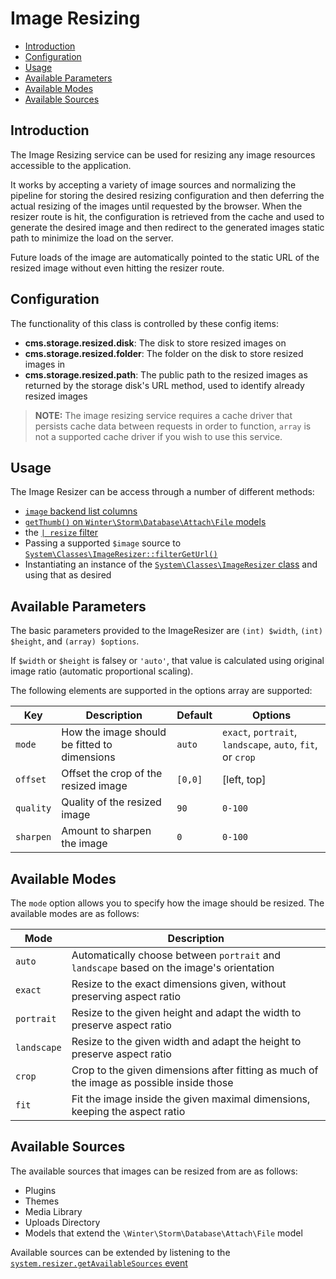 # Image Resizing

- [Introduction](#introduction)
- [Configuration](#configuration)
- [Usage](#usage)
- [Available Parameters](#resize-parameters)
- [Available Modes](#available-modes)
- [Available Sources](#resize-sources)

<a name="introduction"></a>
## Introduction

The Image Resizing service can be used for resizing any image resources accessible to the application.

It works by accepting a variety of image sources and normalizing the pipeline for storing the desired resizing configuration and then deferring the actual resizing of the images until requested by the browser. When the resizer route is hit, the configuration is retrieved from the cache and used to generate the desired image and then redirect to the generated images static path to minimize the load on the server.

Future loads of the image are automatically pointed to the static URL of the resized image without even hitting the resizer route.

<a name="configuration"></a>
## Configuration

The functionality of this class is controlled by these config items:

- **cms.storage.resized.disk**: The disk to store resized images on
- **cms.storage.resized.folder**: The folder on the disk to store resized images in
- **cms.storage.resized.path**: The public path to the resized images as returned by the storage disk's URL method, used to identify already resized images

> **NOTE:** The image resizing service requires a cache driver that persists cache data between requests in order to function, `array` is not a supported cache driver if you wish to use this service.

<a name="usage"></a>
## Usage

The Image Resizer can be access through a number of different methods:

- [`image` backend list columns](../backend/lists#column-image)
- [`getThumb()` on `Winter\Storm\Database\Attach\File` models](../database/attachments#viewing-attachments)
- the [`| resize` filter](../markup/filter-resize)
- Passing a supported `$image` source to [`System\Classes\ImageResizer::filterGetUrl()`](https://wintercms.com/docs/api/develop/System/Classes/ImageResizer.html#method_filterGetUrl)
- Instantiating an instance of the [`System\Classes\ImageResizer` class](https://wintercms.com/docs/api/develop/System/Classes/ImageResizer.html#method___construct) and using that as desired

<a name="resize-parameters"></a>
## Available Parameters

The basic parameters provided to the ImageResizer are `(int) $width`, `(int) $height`, and `(array) $options`.

If `$width` or `$height` is falsey or `'auto'`, that value is calculated using original image ratio (automatic proportional scaling).

The following elements are supported in the options array are supported:

Key | Description | Default | Options
--- | --- | --- | ---
`mode` | How the image should be fitted to dimensions | `auto` | `exact`, `portrait`, `landscape`, `auto`, `fit`, or `crop`
`offset` | Offset the crop of the resized image | `[0,0]` | [left, top]
`quality` | Quality of the resized image | `90` | `0-100`
`sharpen` | Amount to sharpen the image | `0` | `0-100`

<a name="available-modes"></a>
## Available Modes

The `mode` option allows you to specify how the image should be resized. The available modes are as follows:

Mode | Description
--- | ---
`auto` | Automatically choose between `portrait` and `landscape` based on the image's orientation
`exact` | Resize to the exact dimensions given, without preserving aspect ratio
`portrait` | Resize to the given height and adapt the width to preserve aspect ratio
`landscape` | Resize to the given width and adapt the height to preserve aspect ratio
`crop` | Crop to the given dimensions after fitting as much of the image as possible inside those
`fit` | Fit the image inside the given maximal dimensions, keeping the aspect ratio

<a name="resize-sources"></a>
## Available Sources

The available sources that images can be resized from are as follows:

- Plugins
- Themes
- Media Library
- Uploads Directory
- Models that extend the `\Winter\Storm\Database\Attach\File` model

Available sources can be extended by listening to the [`system.resizer.getAvailableSources` event](../events/event/system.resizer.getAvailableSources)
